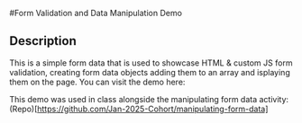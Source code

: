 #Form Validation and Data Manipulation Demo

## Description
This is a simple form data that is used to showcase HTML & custom JS form validation, creating form data objects adding them to an array and isplaying them on the page. 
You can visit the demo here:

This demo was used in class alongside the manipulating form data activity: (Repo)[https://github.com/Jan-2025-Cohort/manipulating-form-data]
